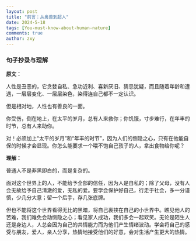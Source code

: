 ```yaml
---
layout: post
title: "前言：从禽兽到超人"
date: 2024-5-18
tags: [You-must-know-about-human-nature]
comments: true
author: zxy
---
```


### 句子抄录与理解

**原文：**

人性是丑恶的，它贪婪自私、急功近利、喜新厌旧、猜忌犹疑，而且随着年龄和遭遇，一层层变化、一层层染色，染得连自己都不一定认识。

但是相对地，人性也有善良的一面。

你受伤，倒在地上，在太平的岁月，总有人来救你；你饥饿，寸步难行，在年丰的时节，总有人来助你。

对！必须加上“太平的岁月”和“年丰的时节”，因为人们的恻隐之心，只有在他能自保的时候才会显现。你怎么能要求一个喂不饱自己孩子的人，拿出食物给你呢？

**理解：**

普通人不是非黑即白的，而是复杂的。

面对这个世界上的人，不能给予全部的信任，因为人是自私的；除了父母，没有人会无故给予自己清澈的爱，无私的爱。要学会保护好自己，行走于社会，多一分谨慎，少几分大意；留一个后手，存几张底牌。

但也不能将这个世界看得无比的黑暗，将自己裹挟在自己的小世界中。瞧见他人的苦难，我们难免会动恻隐之心；看见家人成功，我们多会一起欢笑。无论是陌生人还是身边人，人总会因为自己的共情能力而为他们产生情绪波动。学会将自己的感受与朋友，爱人，亲人分享，热情地接受他们的好意，会对生活产生更大的热情。

